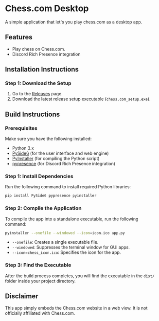 # Chess.com Desktop

A simple application that let's you play chess.com as a desktop app.

## Features

- Play chess on Chess.com.
- Discord Rich Presence integration

## Installation Instructions

### Step 1: Download the Setup

1. Go to the [Releases](https://github.com/your-username/your-repository/releases) page.
2. Download the latest release setup executable (`chess.com_setup.exe`).

## Build Instructions

### Prerequisites

Make sure you have the following installed:
- Python 3.x
- [PySide6](https://pypi.org/project/PySide6/) (for the user interface and web engine)
- [PyInstaller](https://www.pyinstaller.org/) (for compiling the Python script)
- [pypresence](https://pypi.org/project/pypresence/) (for Discord Rich Presence integration)

### Step 1: Install Dependencies

Run the following command to install required Python libraries:
```bash
pip install PySide6 pypresence pyinstaller
```

### Step 2: Compile the Application

To compile the app into a standalone executable, run the following command:

```bash
pyinstaller --onefile --windowed --icon=icon.ico app.py
```

- `--onefile`: Creates a single executable file.
- `--windowed`: Suppresses the terminal window for GUI apps.
- `--icon=chess_icon.ico`: Specifies the icon for the app.

### Step 3: Find the Executable

After the build process completes, you will find the executable in the `dist/` folder inside your project directory.

## Disclaimer

This app simply embeds the Chess.com website in a web view. It is not officially affiliated with Chess.com.